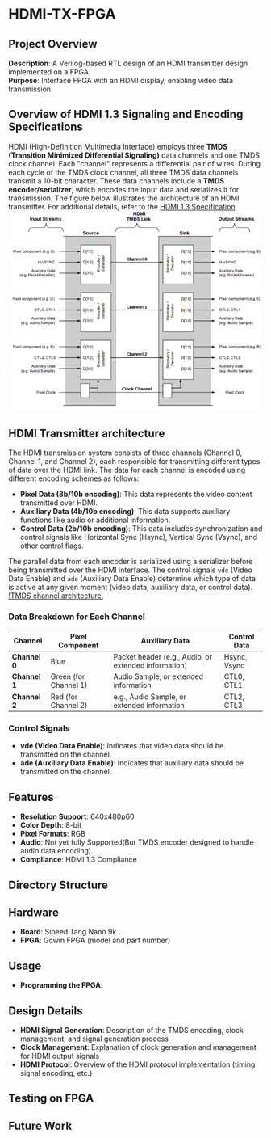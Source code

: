 # HDMI-TX-FPGA
## Project Overview
**Description**: A Verilog-based RTL design of an HDMI transmitter design implemented on a  FPGA.<br>
**Purpose**: Interface FPGA with an HDMI display, enabling video data transmission.
## Overview of HDMI 1.3 Signaling and Encoding Specifications

HDMI (High-Definition Multimedia Interface) employs three **TMDS (Transition Minimized Differential Signaling)** data channels and one TMDS clock channel. Each "channel" represents a differential pair of wires. During each cycle of the TMDS clock channel, all three TMDS data channels transmit a 10-bit character. These data channels include a **TMDS encoder/serializer**, which encodes the input data and serializes it for transmission. The figure below illustrates the architecture of an HDMI transmitter.
For additional details, refer to the [HDMI 1.3 Specification](https://www.hdmi.org/specifications/hdmi1_3).
![HDMI Transmitter link architecture.](./Docs/hdmi_architecture_overview.png)

## HDMI Transmitter architecture 

The HDMI transmission system consists of three channels (Channel 0, Channel 1, and Channel 2), each responsible for transmitting different types of data over the HDMI link. The data for each channel is encoded using different encoding schemes as follows:

- **Pixel Data (8b/10b encoding)**: This data represents the video content transmitted over HDMI.
- **Auxiliary Data (4b/10b encoding)**: This data supports auxiliary functions like audio or additional information.
- **Control Data (2b/10b encoding)**: This data includes synchronization and control signals like Horizontal Sync (Hsync), Vertical Sync (Vsync), and other control flags.

The parallel data from each encoder is serialized using a serializer before being transmitted over the HDMI interface. The control signals `vde` (Video Data Enable) and `ade` (Auxiliary Data Enable) determine which type of data is active at any given moment (video data, auxiliary data, or control data).
[!TMDS channel architecture.](./Docs/TMDS_Channel.svg)
### Data Breakdown for Each Channel

| **Channel** | **Pixel Component** | **Auxiliary Data** | **Control Data** |
|-------------|---------------------|--------------------|------------------|
| **Channel 0** | Blue              | Packet header (e.g., Audio, or extended information) | Hsync, Vsync |
| **Channel 1** | Green (for Channel 1) |  Audio Sample, or extended information | CTL0, CTL1|
| **Channel 2** | Red (for Channel 2) | e.g., Audio Sample, or extended information | CTL2, CTL3|

### Control Signals
- **vde (Video Data Enable)**: Indicates that video data should be transmitted on the channel.
- **ade (Auxiliary Data Enable)**: Indicates that auxiliary data should be transmitted on the channel.

 



## Features
- **Resolution Support**: 640x480p60
- **Color Depth**: 8-bit
- **Pixel Formats**: RGB
- **Audio**: Not yet fully Supported(But TMDS encoder designed to handle  audio data encoding).
- **Compliance**: HDMI 1.3 Compliance
## Directory Structure

## Hardware
- **Board**: Sipeed Tang Nano 9k .
- **FPGA**: Gowin FPGA (model and part number)
## Usage
- **Programming the FPGA**:
## Design Details
- **HDMI Signal Generation**: Description of the TMDS encoding, clock management, and signal generation process
- **Clock Management**: Explanation of clock generation and management for HDMI output signals
- **HDMI Protocol**: Overview of the HDMI protocol implementation (timing, signal encoding, etc.)
## Testing on FPGA
## Future Work

